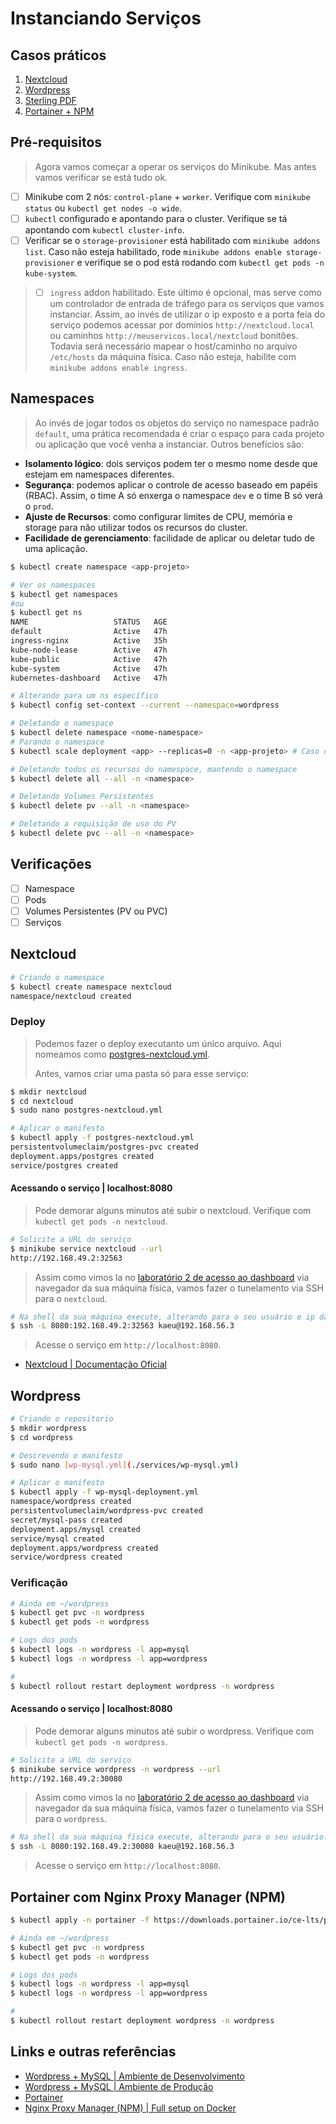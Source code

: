 # Instanciando Serviços

## Casos práticos

1. [Nextcloud](#nextcloud)
2. [Wordpress](#wordpress)
3. [Sterling PDF]()
3. [Portainer + NPM]()

## Pré-requisitos

> Agora vamos começar a operar os serviços do Minikube. Mas antes vamos verificar se está tudo ok.

- [ ] Minikube com 2 nós: `control-plane` + `worker`. Verifique com `minikube status` ou `kubectl get nodes -o wide`.
- [ ] `kubectl` configurado e apontando para o cluster. Verifique se tá apontando com `kubectl cluster-info`.
- [ ] Verificar se o `storage-provisioner` está habilitado com `minikube addons list`. Caso não esteja habilitado, rode `minikube addons enable storage-provisioner` e verifique se o pod está rodando com `kubectl get pods -n kube-system`.

> - [ ] `ingress` addon habilitado. Este último é opcional, mas serve como um controlador de entrada de tráfego para os serviços que vamos instanciar. Assim, ao invés de utilizar o ip exposto e a porta feia do serviço podemos acessar por domínios `http://nextcloud.local` ou caminhos `http://meuservicos.local/nextcloud` bonitões. Todavia será necessário mapear o host/caminho no arquivo `/etc/hosts` da máquina física. Caso não esteja, habilite com `minikube addons enable ingress`.

## Namespaces

> Ao invés de jogar todos os objetos do serviço no namespace padrão `default`, uma prática recomendada é criar o espaço para cada projeto ou aplicação que você venha a instanciar. Outros benefícios são:

- **Isolamento lógico**: dois serviços podem ter o mesmo nome desde que estejam em namespaces diferentes.
- **Segurança**: podemos aplicar o controle de acesso baseado em papéis (RBAC). Assim, o time A só enxerga o namespace `dev` e o time B só verá o `prod`.
- **Ajuste de Recursos**: como configurar limites de CPU, memória e storage para não utilizar todos os recursos do cluster.
- **Facilidade de gerenciamento**: facilidade de aplicar ou deletar tudo de uma aplicação.

```bash
$ kubectl create namespace <app-projeto>

# Ver os namespaces
$ kubectl get namespaces
#ou
$ kubectl get ns
NAME                   STATUS   AGE
default                Active   47h
ingress-nginx          Active   35h
kube-node-lease        Active   47h
kube-public            Active   47h
kube-system            Active   47h
kubernetes-dashboard   Active   47h

# Alterando para um ns específico
$ kubectl config set-context --current --namespace=wordpress

# Deletando o namespace
$ kubectl delete namespace <nome-namespace>
# Parando o namespace
$ kubectl scale deployment <app> --replicas=0 -n <app-projeto> # Caso deseje voltar, apenas altere as replicas para 1.

# Deletando todos os recursos do namespace, mantendo o namespace
$ kubectl delete all --all -n <namespace>

# Deletando Volumes Persistentes
$ kubectl delete pv --all -n <namespace>

# Deletando a requisição de uso do PV 
$ kubectl delete pvc --all -n <namespace>
```

## Verificações

- [ ] Namespace
- [ ] Pods
- [ ] Volumes Persistentes (PV ou PVC)
- [ ] Serviços

## Nextcloud

```bash
# Criando o namespace
$ kubectl create namespace nextcloud
namespace/nextcloud created
```

### Deploy

> Podemos fazer o deploy executanto um único arquivo. Aqui nomeamos como [postgres-nextcloud.yml](./services/postgres-nextcloud.yml).
>
> Antes, vamos criar uma pasta só para esse serviço:
>

```bash
$ mkdir nextcloud
$ cd nextcloud
$ sudo nano postgres-nextcloud.yml

# Aplicar o manifesto
$ kubectl apply -f postgres-nextcloud.yml
persistentvolumeclaim/postgres-pvc created
deployment.apps/postgres created
service/postgres created
```

#### Acessando o serviço | localhost:8080

> Pode demorar alguns minutos até subir o nextcloud. Verifique com `kubectl get pods -n nextcloud`.

```bash
# Solicite a URL do serviço
$ minikube service nextcloud --url
http://192.168.49.2:32563
```

> Assim como vimos la no [laboratório 2 de acesso ao dashboard](Laboratório%202%20-%20Dashboard%20e%20Métricas.md) via navegador da sua máquina física, vamos fazer o tunelamento via SSH para o `nextcloud`.

```bash
# Na shell da sua máquina execute, alterando para o seu usuário e ip da sua máquina:
$ ssh -L 8080:192.168.49.2:32563 kaeu@192.168.56.3
```

> Acesse o serviço em `http://localhost:8080`.

- [Nextcloud | Documentação Oficial](https://docs.nextcloud.com/)

## Wordpress

```bash
# Criando o repositorio
$ mkdir wordpress
$ cd wordpress

# Descrevendo o manifesto
$ sudo nano [wp-mysql.yml](./services/wp-mysql.yml)
```

```bash
# Aplicar o manifesto
$ kubectl apply -f wp-mysql-deployment.yml
namespace/wordpress created
persistentvolumeclaim/wordpress-pvc created
secret/mysql-pass created
deployment.apps/mysql created
service/mysql created
deployment.apps/wordpress created
service/wordpress created
```

### Verificação

```bash
# Ainda em ~/wordpress
$ kubectl get pvc -n wordpress
$ kubectl get pods -n wordpress

# Logs dos pods
$ kubectl logs -n wordpress -l app=mysql
$ kubectl logs -n wordpress -l app=wordpress

# 
$ kubectl rollout restart deployment wordpress -n wordpress
```

#### Acessando o serviço | localhost:8080

> Pode demorar alguns minutos até subir o wordpress. Verifique com `kubectl get pods -n wordpress`.

```bash
# Solicite a URL do serviço
$ minikube service wordpress -n wordpress --url
http://192.168.49.2:30080
```

> Assim como vimos la no [laboratório 2 de acesso ao dashboard](Laboratório%202%20-%20Dashboard%20e%20Métricas.md) via navegador da sua máquina física, vamos fazer o tunelamento via SSH para o `wordpress`.

```bash
# Na shell da sua máquina física execute, alterando para o seu usuário:
$ ssh -L 8080:192.168.49.2:30080 kaeu@192.168.56.3
```

> Acesse o serviço em `http://localhost:8080`.

## Portainer com Nginx Proxy Manager (NPM)

```bash
$ kubectl apply -n portainer -f https://downloads.portainer.io/ce-lts/portainer.yaml
```

```bash
# Ainda em ~/wordpress
$ kubectl get pvc -n wordpress
$ kubectl get pods -n wordpress

# Logs dos pods
$ kubectl logs -n wordpress -l app=mysql
$ kubectl logs -n wordpress -l app=wordpress

# 
$ kubectl rollout restart deployment wordpress -n wordpress
```

## Links e outras referências

- [Wordpress + MySQL | Ambiente de Desenvolvimento](https://kubernetes.io/docs/tutorials/stateful-application/mysql-wordpress-persistent-volume/)
- [Wordpress + MySQL | Ambiente de Produção](https://github.com/bitnami/charts/tree/main/bitnami/wordpress)
- [Portainer](https://docs.portainer.io/start/install-ce/server/kubernetes/baremetal#deploy-using-yaml-manifests)
- [Nginx Proxy Manager (NPM) | Full setup on Docker](https://nginxproxymanager.com/setup/)